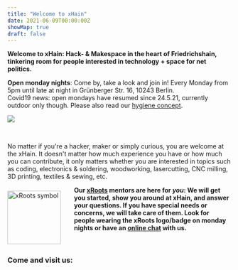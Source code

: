 ```yaml
---
title: "Welcome to xHain"
date: 2021-06-09T00:00:00Z
showMap: true
draft: false
---
```


**Welcome to xHain: Hack- & Makespace in the heart of Friedrichshain, tinkering room for people interested in technology + space for net politics.**

**Open monday nights**: Come by, take a look and join in! Every Monday from 5pm until late at night in Grünberger Str. 16, 10243 Berlin.<br>
Covid19 news: open mondays have resumed since 24.5.21, currently outdoor only though. Please also read our <a href="https://wiki.x-hain.de/en/xHain/hygiene-konzept" target="_blank">hygiene concept</a>.

![](/images/space-map.png)

<br clear="all">

No matter if you're a hacker, maker or simply curious, you are welcome at the xHain. It doesn't matter how much experience you have or how much you can contribute, it only matters whether you are interested in topics such as coding, electronics & soldering, woodworking, lasercutting, CNC milling, 3D printing, textiles & sewing, etc. 

<a href="https://wiki.x-hain.de/en/xHain/xRoots" target="_blank"><img alt="xRoots symbol" src="/images/logo/xroots.png" style="float: left; padding: 10px 30px 0 0; width: 120px; height: auto;" /></a>

**Our <a href="https://wiki.x-hain.de/en/xHain/xRoots" target="_blank">xRoots</a> mentors are here for *you*: We will get you started, show you around at xHain, and answer your questions. If you have special needs or concerns, we will take care of them. Look for people wearing the xRoots logo/badge on monday nights or have an <a href="https://chat.x-hain.de" target="_blank">online chat</a> with us.**

<br clear="all">

### Come and visit us:
